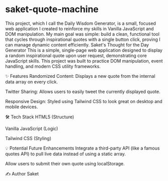 # saket-quote-machine
This project, which I call the Daily Wisdom Generator, is a small, focused web application I created to reinforce my skills in Vanilla JavaScript and DOM manipulation. My main goal was simple: build a clean, functional tool that cycles through inspirational quotes with a single button click, proving I can manage dynamic content efficiently.
Saket's Thought for the Day Generator
This is a simple, single-page web application designed to display a random inspirational quote upon user request, demonstrating core JavaScript skills. This project was built to practice DOM manipulation, event handling, and modern CSS utility frameworks.

✨ Features
Randomized Content: Displays a new quote from the internal data array on every click.

Twitter Sharing: Allows users to easily tweet the currently displayed quote.

Responsive Design: Styled using Tailwind CSS to look great on desktop and mobile devices.

🛠️ Tech Stack
HTML5 (Structure)

Vanilla JavaScript (Logic)

Tailwind CSS (Styling)

💡 Potential Future Enhancements
Integrate a third-party API (like a famous quotes API) to pull live data instead of using a static array.

Allow users to submit their own quote using localStorage.

✍️ Author
Saket
